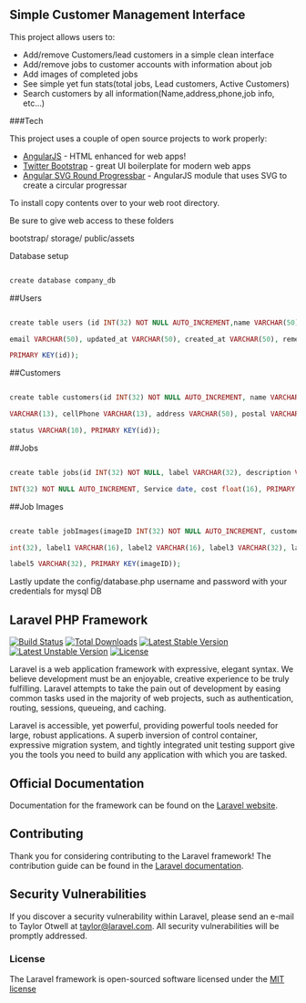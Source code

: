 ## Simple Customer Management Interface

This project allows users to:
*  Add/remove Customers/lead customers in a simple clean interface
*  Add/remove jobs to customer accounts with information about job
*  Add images of completed jobs
*  See simple yet fun stats(total jobs, Lead customers, Active Customers)
*  Search customers by all information(Name,address,phone,job info, etc...)

###Tech

This project uses a couple of open source projects to work properly:

* [AngularJS] - HTML enhanced for web apps!
* [Twitter Bootstrap] - great UI boilerplate for modern web apps
* [Angular SVG Round Progressbar] - AngularJS module that uses SVG to create a circular progressar



To install copy contents over to your web root directory. 

Be sure to give web access to these folders

bootstrap/
storage/
public/assets

Database setup


```php

create database company_db

```

##Users

```php

create table users (id INT(32) NOT NULL AUTO_INCREMENT,name VARCHAR(50), password VARCHAR(50), 

email VARCHAR(50), updated_at VARCHAR(50), created_at VARCHAR(50), remember_token VARCHAR(50), 

PRIMARY KEY(id));

```

##Customers

```php

create table customers(id INT(32) NOT NULL AUTO_INCREMENT, name VARCHAR(50), homePhone 

VARCHAR(13), cellPhone VARCHAR(13), address VARCHAR(50), postal VARCHAR(10), town VARCHAR(25), 

status VARCHAR(10), PRIMARY KEY(id));

```

##Jobs

```php

create table jobs(id INT(32) NOT NULL, label VARCHAR(32), description VARCHAR(500), jobNumber 

INT(32) NOT NULL AUTO_INCREMENT, Service date, cost float(16), PRIMARY KEY(jobNumber));

```

##Job Images

```php

create table jobImages(imageID INT(32) NOT NULL AUTO_INCREMENT, customerID INT(32), jobNumber 

int(32), label1 VARCHAR(16), label2 VARCHAR(16), label3 VARCHAR(32), label4 VARCHAR(32), 

label5 VARCHAR(32), PRIMARY KEY(imageID));

```

Lastly update the config/database.php username and password with your credentials for mysql DB


## Laravel PHP Framework

[![Build Status](https://travis-ci.org/laravel/framework.svg)](https://travis-ci.org/laravel/framework)
[![Total Downloads](https://poser.pugx.org/laravel/framework/d/total.svg)](https://packagist.org/packages/laravel/framework)
[![Latest Stable Version](https://poser.pugx.org/laravel/framework/v/stable.svg)](https://packagist.org/packages/laravel/framework)
[![Latest Unstable Version](https://poser.pugx.org/laravel/framework/v/unstable.svg)](https://packagist.org/packages/laravel/framework)
[![License](https://poser.pugx.org/laravel/framework/license.svg)](https://packagist.org/packages/laravel/framework)

Laravel is a web application framework with expressive, elegant syntax. We believe development must be an enjoyable, creative experience to be truly fulfilling. Laravel attempts to take the pain out of development by easing common tasks used in the majority of web projects, such as authentication, routing, sessions, queueing, and caching.

Laravel is accessible, yet powerful, providing powerful tools needed for large, robust applications. A superb inversion of control container, expressive migration system, and tightly integrated unit testing support give you the tools you need to build any application with which you are tasked.

## Official Documentation

Documentation for the framework can be found on the [Laravel website](http://laravel.com/docs).

## Contributing

Thank you for considering contributing to the Laravel framework! The contribution guide can be found in the [Laravel documentation](http://laravel.com/docs/contributions).

## Security Vulnerabilities

If you discover a security vulnerability within Laravel, please send an e-mail to Taylor Otwell at taylor@laravel.com. All security vulnerabilities will be promptly addressed.

### License

The Laravel framework is open-sourced software licensed under the [MIT license](http://opensource.org/licenses/MIT)

[Twitter Bootstrap]: <http://twitter.github.com/bootstrap/>
[AngularJS]: <http://angularjs.org>
[Angular SVG Round Progressbar]: https://github.com/crisbeto/angular-svg-round-progressbar

